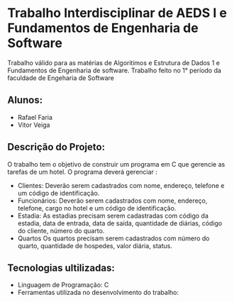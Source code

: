 # Trabalho Interdisciplinar de AEDS I e Fundamentos de Engenharia de Software
Trabalho válido para as matérias de Algoritimos e Estrutura de Dados 1 e Fundamentos de Engenharia de software. Trabalho feito no 1° período da faculdade de Engeharia de Software


## Alunos:
- Rafael Faria
- Vitor Veiga

## Descrição do Projeto:
O trabalho tem o objetivo de construir um programa em C que gerencie as tarefas de um hotel. O programa deverá gerenciar :
- Clientes:
  Deverão serem cadastrados com nome, endereço, telefone e um código de identificação.
- Funcionários:
  Deverão serem cadastrados com nome, endereço, telefone, cargo no hotel e um código de identificação.
- Estadia:
  As estadias precisam serem cadastradas com código da estadia, data de entrada, data de saída, quantidade de diárias, código do
cliente, número do quarto.
- Quartos
  Os quartos precisam serem cadastrados com número do quarto, quantidade de hospedes, valor diária, status.

## Tecnologias ultilizadas:

- Linguagem de Programação: C
- Ferramentas utilizada no desenvolvimento do trabalho: 
